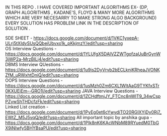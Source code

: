 IN THIS REPO . I HAVE COVERED IMPORTANT ALGORITHMS EX- (DP, GRAPH ALGORITHMS , KADANE'S, FLOYD & MANY MORE ALGORITHMS WHICH ARE VERY NECESARRY TO MAKE STRONG ALGO BACKGROUND)
EVERY SOLUTION HAS  PROBLEM LINK  IN THE DESCRIPTION OF SOLUTION .

SDE SHEET - https://docs.google.com/document/d/1VKC1yxepA-ULrj5tXIdvSUsQQbeiUbvxo1k_pKkjmzY/edit?usp=sharing   
 OS Interview Questions - https://docs.google.com/document/d/1YLUfgX5DAIVZZWTgofzaUuBrGynW3jWP2a-MrzBILj4/edit?usp=sharing   
 DBMS Interview QUestions - https://docs.google.com/document/d/1u9is2DyVrvb2bECLknjKRheaJVONKZfM_uRWxhtDniQ/edit?usp=sharing   
 OOPS Interview Questions - https://docs.google.com/document/d/1usMzh0Zm6CXL1WItAaG9TYKfxSTr0KXUEjEm--GRO1I/edit?usp=sharing 
 JAVA Interview Questions - https://docs.google.com/document/d/1ZCHdftmjJY_FTCnc8nWIT9_34wCspPZywShTHDcfzFk/edit?usp=sharing      
 Linked List creation - https://docs.google.com/document/d/1PyEg0et6cYwydiTO20RGIXYjDy0Rj7_EWtZ_M5J5vqQ/edit?usp=sharing
All important topic by anshika gupa - https://docs.google.com/document/d/1PIk8nK6KAcWNbM89RYuedM0TbGX9iNIwfy5BHYBsaPU/edit?usp=sharing 
